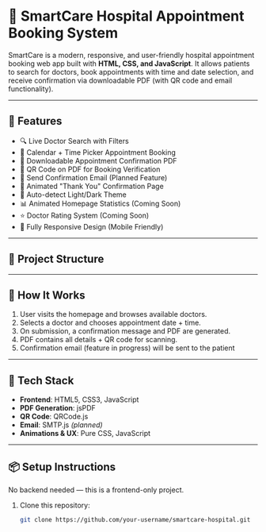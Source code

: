
# 💙 SmartCare Hospital Appointment Booking System

SmartCare is a modern, responsive, and user-friendly hospital appointment booking web app built with **HTML, CSS, and JavaScript**. It allows patients to search for doctors, book appointments with time and date selection, and receive confirmation via downloadable PDF (with QR code and email functionality).

---

## 🏥 Features

- 🔍 Live Doctor Search with Filters  
- 📅 Calendar + Time Picker Appointment Booking  
- 🧾 Downloadable Appointment Confirmation PDF  
- 🔐 QR Code on PDF for Booking Verification  
- 📧 Send Confirmation Email (Planned Feature)  
- 💬 Animated "Thank You" Confirmation Page  
- 🌙 Auto-detect Light/Dark Theme  
- 📊 Animated Homepage Statistics (Coming Soon)  
- ⭐ Doctor Rating System (Coming Soon)  
- 📱 Fully Responsive Design (Mobile Friendly)

---

## 📁 Project Structure

---

## 🚀 How It Works

1. User visits the homepage and browses available doctors.
2. Selects a doctor and chooses appointment date + time.
3. On submission, a confirmation message and PDF are generated.
4. PDF contains all details + QR code for scanning.
5. Confirmation email (feature in progress) will be sent to the patient

---

## 🔧 Tech Stack

- **Frontend**: HTML5, CSS3, JavaScript  
- **PDF Generation**: jsPDF  
- **QR Code**: QRCode.js  
- **Email**: SMTP.js *(planned)*  
- **Animations & UX**: Pure CSS, JavaScript

---

## 📦 Setup Instructions

No backend needed — this is a frontend-only project.

1. Clone this repository:
   ```bash
   git clone https://github.com/your-username/smartcare-hospital.git


